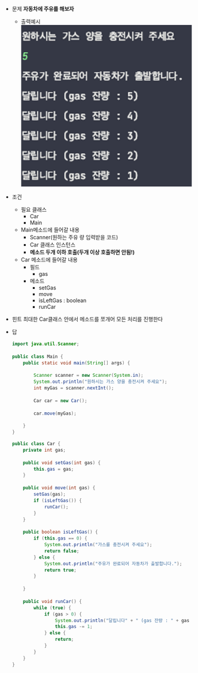 - 문제
  **자동차에 주유를 해보자**
  - 출력예시
    ![Alt text](./images/image-2.png)
- 조건
  - 필요 클래스
    - Car
    - Main
  - Main메소드에 들어갈 내용
    - Scanner(원하는 주유 량 입력받을 코드)
    - Car 클래스 인스턴스
    - **메소드 두개 이하 호출(두개 이상 호출하면 안됨!)**
  - Car 메소드에 들어갈 내용
    - 필드
      - gas
    - 메소드
      - setGas
      - move
      - isLeftGas : boolean
      - runCar
- 힌트
  최대한 Car클래스 안에서 메소드를 쪼개어 모든 처리를 진행한다
- 답

  ```java
  import java.util.Scanner;

  public class Main {
      public static void main(String[] args) {

          Scanner scanner = new Scanner(System.in);
          System.out.println("원하시는 가스 양을 충전시켜 주세요");
          int myGas = scanner.nextInt();

          Car car = new Car();

          car.move(myGas);

      }
  }
  ```

  ```java
  public class Car {
      private int gas;

      public void setGas(int gas) {
          this.gas = gas;
      }

      public void move(int gas) {
          setGas(gas);
          if (isLeftGas()) {
              runCar();
          }
      }

      public boolean isLeftGas() {
          if (this.gas == 0) {
              System.out.println("가스를 충전시켜 주세요");
              return false;
          } else {
              System.out.println("주유가 완료되어 자동차가 출발합니다.");
              return true;
          }

      }

      public void runCar() {
          while (true) {
              if (gas > 0) {
                  System.out.println("달립니다" + " (gas 잔량 : " + gas + ")");
                  this.gas -= 1;
              } else {
                  return;
              }
          }
      }
  }
  ```
